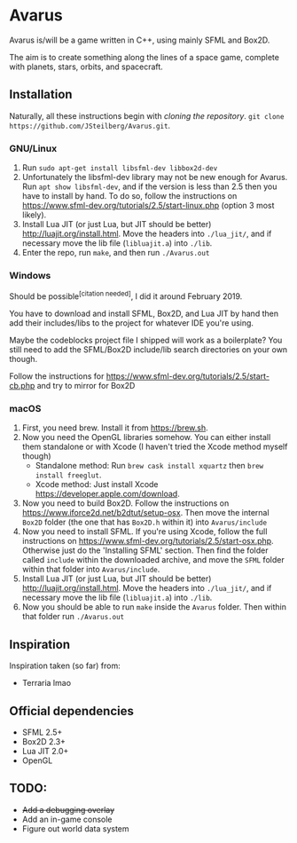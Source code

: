 # Avarus
Avarus is/will be a game written in C++, using mainly SFML and Box2D.

The aim is to create something along the lines of a space game, complete with planets, stars, orbits, and spacecraft. 

## Installation
Naturally, all these instructions begin with _cloning the repository_. `git clone https://github.com/JSteilberg/Avarus.git`.
### GNU/Linux
1. Run `sudo apt-get install libsfml-dev libbox2d-dev`
2. Unfortunately the libsfml-dev library may not be new enough for Avarus. Run `apt show libsfml-dev`, and if the version is less than 2.5 then you have to install by hand. To do so, follow the instructions on https://www.sfml-dev.org/tutorials/2.5/start-linux.php (option 3 most likely).
3. Install Lua JIT (or just Lua, but JIT should be better) http://luajit.org/install.html. Move the headers into `./lua_jit/`, and if necessary move the lib file (`libluajit.a`) into `./lib`.
4. Enter the repo, run `make`, and then run `./Avarus.out`

### Windows
Should be possible<sup>[citation needed]</sup>, I did it around February 2019.

You have to download and install SFML, Box2D, and Lua JIT by hand then add their includes/libs to the project for whatever IDE you're using.

Maybe the codeblocks project file I shipped will work as a boilerplate? You still need to add the SFML/Box2D include/lib search directories on your own though. 

Follow the instructions for https://www.sfml-dev.org/tutorials/2.5/start-cb.php and try to mirror for Box2D

### macOS
1. First, you need brew. Install it from https://brew.sh.
2. Now you need the OpenGL libraries somehow. You can either install them standalone or with Xcode (I haven't tried the Xcode method myself though)
    * Standalone method: Run `brew cask install xquartz` then `brew install freeglut`.
    * Xcode method: Just install Xcode https://developer.apple.com/download.
3. Now you need to build Box2D. Follow the instructions on https://www.iforce2d.net/b2dtut/setup-osx. Then move the internal `Box2D` folder (the one that has `Box2D.h` within it) into `Avarus/include`
4. Now you need to install SFML. If you're using Xcode, follow the full instructions on https://www.sfml-dev.org/tutorials/2.5/start-osx.php. Otherwise just do the 'Installing SFML' section. Then find the folder called `include` within the downloaded archive, and move the `SFML` folder within that folder into `Avarus/include`.
5. Install Lua JIT (or just Lua, but JIT should be better) http://luajit.org/install.html. Move the headers into `./lua_jit/`, and if necessary move the lib file (`libluajit.a`) into `./lib`.
6. Now you should be able to run `make` inside the `Avarus` folder. Then within that folder run `./Avarus.out`

## Inspiration
Inspiration taken (so far) from: 
* Terraria lmao

## Official dependencies
* SFML 2.5+
* Box2D 2.3+
* Lua JIT 2.0+
* OpenGL

## TODO: 
* ~~Add a debugging overlay~~
* Add an in-game console
* Figure out world data system
